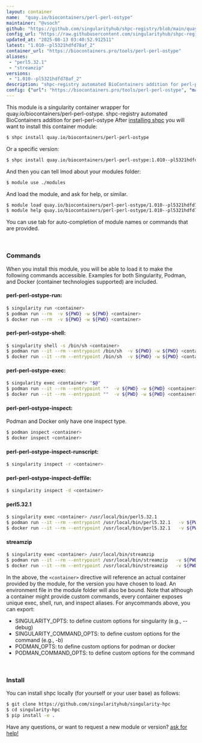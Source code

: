 ```yaml
---
layout: container
name:  "quay.io/biocontainers/perl-perl-ostype"
maintainer: "@vsoch"
github: "https://github.com/singularityhub/shpc-registry/blob/main/quay.io/biocontainers/perl-perl-ostype/container.yaml"
config_url: "https://raw.githubusercontent.com/singularityhub/shpc-registry/main/quay.io/biocontainers/perl-perl-ostype/container.yaml"
updated_at: "2025-08-13 03:40:52.912511"
latest: "1.010--pl5321hdfd78af_2"
container_url: "https://biocontainers.pro/tools/perl-perl-ostype"
aliases:
 - "perl5.32.1"
 - "streamzip"
versions:
 - "1.010--pl5321hdfd78af_2"
description: "shpc-registry automated BioContainers addition for perl-perl-ostype"
config: {"url": "https://biocontainers.pro/tools/perl-perl-ostype", "maintainer": "@vsoch", "description": "shpc-registry automated BioContainers addition for perl-perl-ostype", "latest": {"1.010--pl5321hdfd78af_2": "sha256:8cbf3e41fb5a0f1c0fa498d9a094da2589650f0371ef039badacfd12e8a972cd"}, "tags": {"1.010--pl5321hdfd78af_2": "sha256:8cbf3e41fb5a0f1c0fa498d9a094da2589650f0371ef039badacfd12e8a972cd"}, "docker": "quay.io/biocontainers/perl-perl-ostype", "aliases": {"perl5.32.1": "/usr/local/bin/perl5.32.1", "streamzip": "/usr/local/bin/streamzip"}}
---
```


This module is a singularity container wrapper for quay.io/biocontainers/perl-perl-ostype.
shpc-registry automated BioContainers addition for perl-perl-ostype
After [installing shpc](#install) you will want to install this container module:


```bash
$ shpc install quay.io/biocontainers/perl-perl-ostype
```

Or a specific version:

```bash
$ shpc install quay.io/biocontainers/perl-perl-ostype:1.010--pl5321hdfd78af_2
```

And then you can tell lmod about your modules folder:

```bash
$ module use ./modules
```

And load the module, and ask for help, or similar.

```bash
$ module load quay.io/biocontainers/perl-perl-ostype/1.010--pl5321hdfd78af_2
$ module help quay.io/biocontainers/perl-perl-ostype/1.010--pl5321hdfd78af_2
```

You can use tab for auto-completion of module names or commands that are provided.

<br>

### Commands

When you install this module, you will be able to load it to make the following commands accessible.
Examples for both Singularity, Podman, and Docker (container technologies supported) are included.

#### perl-perl-ostype-run:

```bash
$ singularity run <container>
$ podman run --rm  -v ${PWD} -w ${PWD} <container>
$ docker run --rm  -v ${PWD} -w ${PWD} <container>
```

#### perl-perl-ostype-shell:

```bash
$ singularity shell -s /bin/sh <container>
$ podman run --it --rm --entrypoint /bin/sh  -v ${PWD} -w ${PWD} <container>
$ docker run --it --rm --entrypoint /bin/sh  -v ${PWD} -w ${PWD} <container>
```

#### perl-perl-ostype-exec:

```bash
$ singularity exec <container> "$@"
$ podman run --it --rm --entrypoint ""  -v ${PWD} -w ${PWD} <container> "$@"
$ docker run --it --rm --entrypoint ""  -v ${PWD} -w ${PWD} <container> "$@"
```

#### perl-perl-ostype-inspect:

Podman and Docker only have one inspect type.

```bash
$ podman inspect <container>
$ docker inspect <container>
```

#### perl-perl-ostype-inspect-runscript:

```bash
$ singularity inspect -r <container>
```

#### perl-perl-ostype-inspect-deffile:

```bash
$ singularity inspect -d <container>
```


#### perl5.32.1

```bash
$ singularity exec <container> /usr/local/bin/perl5.32.1
$ podman run --it --rm --entrypoint /usr/local/bin/perl5.32.1   -v ${PWD} -w ${PWD} <container> -c " $@"
$ docker run --it --rm --entrypoint /usr/local/bin/perl5.32.1   -v ${PWD} -w ${PWD} <container> -c " $@"
```


#### streamzip

```bash
$ singularity exec <container> /usr/local/bin/streamzip
$ podman run --it --rm --entrypoint /usr/local/bin/streamzip   -v ${PWD} -w ${PWD} <container> -c " $@"
$ docker run --it --rm --entrypoint /usr/local/bin/streamzip   -v ${PWD} -w ${PWD} <container> -c " $@"
```



In the above, the `<container>` directive will reference an actual container provided
by the module, for the version you have chosen to load. An environment file in the
module folder will also be bound. Note that although a container
might provide custom commands, every container exposes unique exec, shell, run, and
inspect aliases. For anycommands above, you can export:

 - SINGULARITY_OPTS: to define custom options for singularity (e.g., --debug)
 - SINGULARITY_COMMAND_OPTS: to define custom options for the command (e.g., -b)
 - PODMAN_OPTS: to define custom options for podman or docker
 - PODMAN_COMMAND_OPTS: to define custom options for the command

<br>

### Install

You can install shpc locally (for yourself or your user base) as follows:

```bash
$ git clone https://github.com/singularityhub/singularity-hpc
$ cd singularity-hpc
$ pip install -e .
```

Have any questions, or want to request a new module or version? [ask for help!](https://github.com/singularityhub/singularity-hpc/issues)